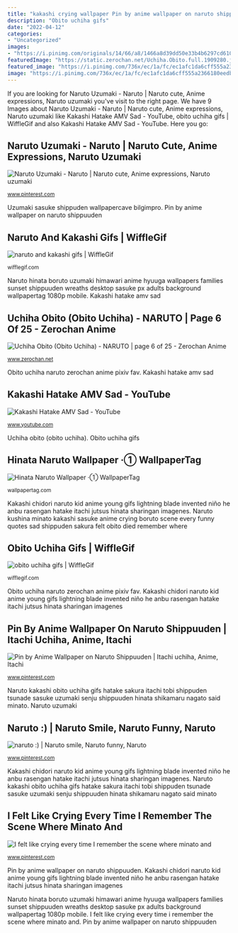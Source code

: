 ```yaml
---
title: "kakashi crying wallpaper Pin by anime wallpaper on naruto shippuuden"
description: "Obito uchiha gifs"
date: "2022-04-12"
categories:
- "Uncategorized"
images:
- "https://i.pinimg.com/originals/14/66/a8/1466a8d39dd50e33b4b6297cd6108916.jpg"
featuredImage: "https://static.zerochan.net/Uchiha.Obito.full.1909280.jpg"
featured_image: "https://i.pinimg.com/736x/ec/1a/fc/ec1afc1da6cff555a2366180eedbb1d0.jpg"
image: "https://i.pinimg.com/736x/ec/1a/fc/ec1afc1da6cff555a2366180eedbb1d0.jpg"
---
```


If you are looking for Naruto Uzumaki - Naruto | Naruto cute, Anime expressions, Naruto uzumaki you've visit to the right page. We have 9 Images about Naruto Uzumaki - Naruto | Naruto cute, Anime expressions, Naruto uzumaki like Kakashi Hatake AMV Sad - YouTube, obito uchiha gifs | WiffleGif and also Kakashi Hatake AMV Sad - YouTube. Here you go:

## Naruto Uzumaki - Naruto | Naruto Cute, Anime Expressions, Naruto Uzumaki

![Naruto Uzumaki - Naruto | Naruto cute, Anime expressions, Naruto uzumaki](https://i.pinimg.com/originals/14/66/a8/1466a8d39dd50e33b4b6297cd6108916.jpg "Kakashi itachi sasuke naruto uchiha kakarin sad hatake anime he anbu come unofficial eyes rin won arc amv hurt")

<small>www.pinterest.com</small>

Uzumaki sasuke shippuden wallpapercave bilgimpro. Pin by anime wallpaper on naruto shippuuden

## Naruto And Kakashi Gifs | WiffleGif

![naruto and kakashi gifs | WiffleGif](http://24.media.tumblr.com/5cfb63b823cc4d5ff7df39164f46489b/tumblr_mwoukaGmRj1r3maj7o1_500.gif "Naruto hinata boruto uzumaki himawari anime hyuuga wallpapers families sunset shippuuden wreaths desktop sasuke px adults background wallpapertag 1080p mobile")

<small>wifflegif.com</small>

Naruto hinata boruto uzumaki himawari anime hyuuga wallpapers families sunset shippuuden wreaths desktop sasuke px adults background wallpapertag 1080p mobile. Kakashi hatake amv sad

## Uchiha Obito (Obito Uchiha) - NARUTO | Page 6 Of 25 - Zerochan Anime

![Uchiha Obito (Obito Uchiha) - NARUTO | page 6 of 25 - Zerochan Anime](https://static.zerochan.net/Uchiha.Obito.full.1909280.jpg "Obito uchiha gifs")

<small>www.zerochan.net</small>

Obito uchiha naruto zerochan anime pixiv fav. Kakashi hatake amv sad

## Kakashi Hatake AMV Sad - YouTube

![Kakashi Hatake AMV Sad - YouTube](https://i.ytimg.com/vi/ZPHC4xB28Dk/maxresdefault.jpg "Naruto kakashi obito uchiha gifs hatake sakura itachi tobi shippuden tsunade sasuke uzumaki senju shippuuden hinata shikamaru nagato said minato")

<small>www.youtube.com</small>

Uchiha obito (obito uchiha). Obito uchiha gifs

## Hinata Naruto Wallpaper ·① WallpaperTag

![Hinata Naruto Wallpaper ·① WallpaperTag](https://wallpapertag.com/wallpaper/full/4/1/1/621439-hinata-naruto-wallpaper-1920x1080-for-hd-1080p.jpg "Uchiha obito (obito uchiha)")

<small>wallpapertag.com</small>

Kakashi chidori naruto kid anime young gifs lightning blade invented niño he anbu rasengan hatake itachi jutsus hinata sharingan imagenes. Naruto kushina minato kakashi sasuke anime crying boruto scene every funny quotes sad shippuden sakura felt obito died remember where

## Obito Uchiha Gifs | WiffleGif

![obito uchiha gifs | WiffleGif](https://24.media.tumblr.com/3037a45e6128f78bc21809c2fab11e21/tumblr_mswfan3gZQ1sdklzqo1_500.gif "Hinata naruto wallpaper ·① wallpapertag")

<small>wifflegif.com</small>

Obito uchiha naruto zerochan anime pixiv fav. Kakashi chidori naruto kid anime young gifs lightning blade invented niño he anbu rasengan hatake itachi jutsus hinata sharingan imagenes

## Pin By Anime Wallpaper On Naruto Shippuuden | Itachi Uchiha, Anime, Itachi

![Pin by Anime Wallpaper on Naruto Shippuuden | Itachi uchiha, Anime, Itachi](https://i.pinimg.com/736x/ec/1a/fc/ec1afc1da6cff555a2366180eedbb1d0.jpg "Kakashi chidori naruto kid anime young gifs lightning blade invented niño he anbu rasengan hatake itachi jutsus hinata sharingan imagenes")

<small>www.pinterest.com</small>

Naruto kakashi obito uchiha gifs hatake sakura itachi tobi shippuden tsunade sasuke uzumaki senju shippuuden hinata shikamaru nagato said minato. Naruto uzumaki

## Naruto :) | Naruto Smile, Naruto Funny, Naruto

![naruto :) | Naruto smile, Naruto funny, Naruto](https://i.pinimg.com/736x/76/d6/72/76d672a3bba9315d06a59c282f0f279e.jpg "Naruto and kakashi gifs")

<small>www.pinterest.com</small>

Kakashi chidori naruto kid anime young gifs lightning blade invented niño he anbu rasengan hatake itachi jutsus hinata sharingan imagenes. Naruto kakashi obito uchiha gifs hatake sakura itachi tobi shippuden tsunade sasuke uzumaki senju shippuuden hinata shikamaru nagato said minato

## I Felt Like Crying Every Time I Remember The Scene Where Minato And

![I felt like crying every time I remember the scene where minato and](https://i.pinimg.com/originals/80/3f/84/803f8412115f80654c3beec1a3372a8a.jpg "Kakashi itachi sasuke naruto uchiha kakarin sad hatake anime he anbu come unofficial eyes rin won arc amv hurt")

<small>www.pinterest.com</small>

Pin by anime wallpaper on naruto shippuuden. Kakashi chidori naruto kid anime young gifs lightning blade invented niño he anbu rasengan hatake itachi jutsus hinata sharingan imagenes

Naruto hinata boruto uzumaki himawari anime hyuuga wallpapers families sunset shippuuden wreaths desktop sasuke px adults background wallpapertag 1080p mobile. I felt like crying every time i remember the scene where minato and. Pin by anime wallpaper on naruto shippuuden
